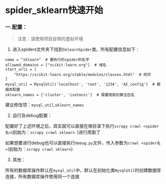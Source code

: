 # spider_sklearn快速开始
### 一.配置：
> 注意：请使用项目自带的虚拟环境

1. 进入spiders文件夹下找到`SklearnSpider`类，所有配置信息如下：
```
name = "sklearn"  # 要执行的spider的名字
allowed_domains = ["scikit-learn.org"]  # 域名
start_urls = [
    "https://scikit-learn.org/stable/modules/classes.html"  # 网页
]
mysql_util = MysqlUtil('localhost', 'root', '1234', 'AI_config')  # 数据库配置
sklearn_names = ['cluster', 'isotonic']  # 需要爬取的算法包名
```
建议修改项：`mysql_util`,`sklearn_names`

2. 运行及debug配置：

配置好了上述环境之后，其实就可以直接在根目录下执行`scrapy crawl <spider名>`(初始为：`scrapy crawl sklearn
`)进行爬取了

如果想要进行debug也可以直接执行`debug.py`文件，传入参数为`crawl <spider名>`(初始为：`scrapy crawl sklearn`)

3. 其他：

所有的数据库操作默认在`mysql_util`中，默认在初始化类`MysqlUtil`时创建数据库连接，所有数据库操作使用同一个连接
